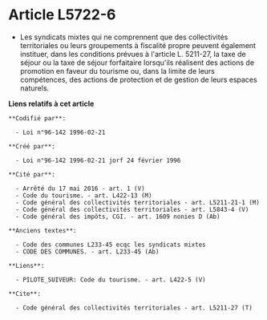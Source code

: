 # Article L5722-6

- Les syndicats mixtes qui ne comprennent que des collectivités territoriales ou leurs groupements à fiscalité propre peuvent
également instituer, dans les conditions prévues à l'article L. 5211-27, la taxe de séjour ou la taxe de séjour forfaitaire
lorsqu'ils réalisent des actions de promotion en faveur du tourisme ou, dans la limite de leurs compétences, des actions de
protection et de gestion de leurs espaces naturels.

**Liens relatifs à cet article**

	**Codifié par**:

	  - Loi n°96-142 1996-02-21

	**Créé par**:

	  - Loi n°96-142 1996-02-21 jorf 24 février 1996

	**Cité par**:

	  - Arrêté du 17 mai 2016 - art. 1 (V)
	  - Code du tourisme. - art. L422-13 (M)
	  - Code général des collectivités territoriales - art. L5211-21-1 (M)
	  - Code général des collectivités territoriales - art. L5843-4 (V)
	  - Code général des impôts, CGI. - art. 1609 nonies D (Ab)

	**Anciens textes**:

	  - Code des communes L233-45 ecqc les syndicats mixtes
	  - CODE DES COMMUNES. - art. L233-45 (Ab)

	**Liens**:

	  - PILOTE_SUIVEUR: Code du tourisme. - art. L422-5 (V)

	**Cite**:

	  - Code général des collectivités territoriales - art. L5211-27 (T)

